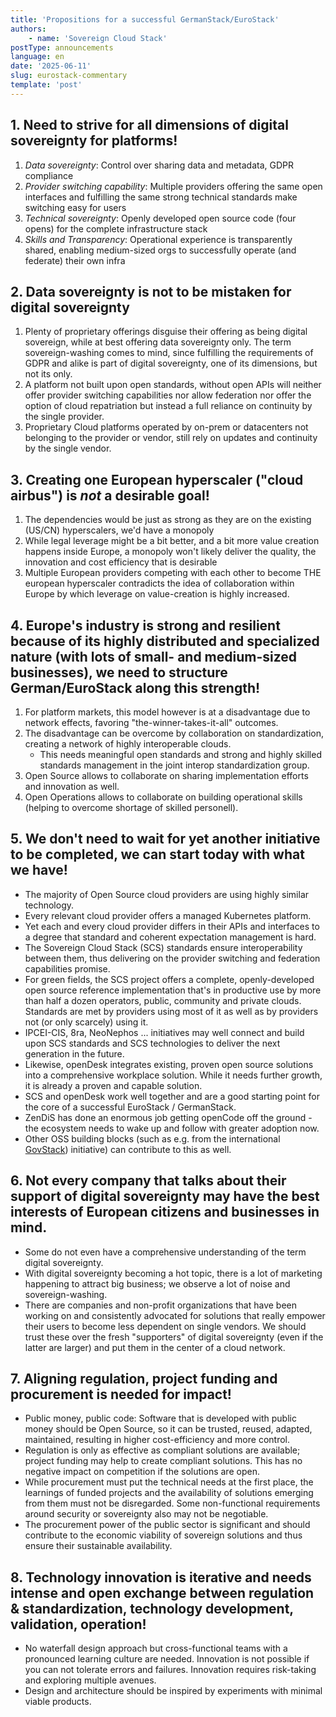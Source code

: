 ```yaml
---
title: 'Propositions for a successful GermanStack/EuroStack'
authors:
    - name: 'Sovereign Cloud Stack'
postType: announcements
language: en
date: '2025-06-11'
slug: eurostack-commentary
template: 'post'
---
```


## 1. Need to strive for all dimensions of digital sovereignty for platforms!
1. *Data sovereignty*: Control over sharing data and metadata, GDPR compliance
2. *Provider switching capability*: Multiple providers offering the same open interfaces and fulfilling the same strong technical standards make switching easy for users
3. *Technical sovereignty*: Openly developed open source code (four opens) for the complete infrastructure stack
4. *Skills and Transparency*: Operational experience is transparently shared, enabling medium-sized orgs to successfully operate (and federate) their own infra

## 2. Data sovereignty is not to be mistaken for digital sovereignty
1. Plenty of proprietary offerings disguise their offering as being digital sovereign, while at best offering data sovereignty only. The term sovereign-washing comes to mind, since fulfilling the requirements of GDPR and alike is part of digital sovereignty, one of its dimensions, but not its only.
2. A platform not built upon open standards, without open APIs will neither offer provider switching capabilities nor allow federation nor offer the option of cloud repatriation but instead a full reliance on continuity by the single provider.
3. Proprietary Cloud platforms operated by on-prem or datacenters not belonging to the provider or vendor, still rely on updates and continuity by the single vendor.

## 3. Creating one European hyperscaler ("cloud airbus") is *not* a desirable goal!
1. The dependencies would be just as strong as they are on the existing (US/CN) hyperscalers, we'd have a monopoly
2. While legal leverage might be a bit better, and a bit more value creation happens inside Europe, a monopoly won't likely deliver the quality, the innovation and cost efficiency that is desirable
3. Multiple European providers competing with each other to become THE european hyperscaler contradicts the idea of collaboration within Europe by which leverage on value-creation is highly increased.

## 4. Europe's industry is strong and resilient because of its highly distributed and specialized nature (with lots of small- and medium-sized businesses), we need to structure German/EuroStack along this strength!
1. For platform markets, this model however is at a disadvantage due to network effects, favoring "the-winner-takes-it-all" outcomes.
2. The disadvantage can be overcome by collaboration on standardization, creating a network of highly interoperable clouds.
	* This needs meaningful open standards and strong and highly skilled standards management in the joint interop standardization group.
3. Open Source allows to collaborate on sharing implementation efforts and innovation as well.
4. Open Operations allows to collaborate on building operational skills (helping to overcome shortage of skilled personell).

## 5. We don't need to wait for yet another initiative to be completed, we can start today with what we have!
- The majority of Open Source cloud providers are using highly similar technology.
- Every relevant cloud provider offers a managed Kubernetes platform.
- Yet each and every cloud provider differs in their APIs and interfaces to a degree that standard and coherent expectation management is hard.
- The Sovereign Cloud Stack (SCS) standards ensure interoperability between them, thus delivering on the provider switching and federation capabilities promise.
- For green fields, the SCS project offers a complete, openly-developed open source reference implementation that's in productive use by more than half a dozen operators, public, community and private clouds. Standards are met by providers using most of it as well as by providers not (or only scarcely) using it.
- IPCEI-CIS, 8ra, NeoNephos ... initiatives may well connect and build upon SCS standards and SCS technologies to deliver the next generation in the future.
- Likewise, openDesk integrates existing, proven open source solutions into a comprehensive workplace solution. While it needs further growth, it is already a proven and capable solution.
- SCS and openDesk work well together and are a good starting point for the core of a successful EuroStack / GermanStack.
- ZenDiS has done an enormous job getting openCode off the ground - the ecosystem needs to wake up and follow with greater adoption now.
- Other OSS building blocks (such as e.g. from the international [GovStack](govstack.global)) initiative) can contribute to this as well.

## 6. Not every company that talks about their support of digital sovereignty may have the best interests of European citizens and businesses in mind.
- Some do not even have a comprehensive understanding of the term digital sovereignty.
- With digital sovereignty becoming a hot topic, there is a lot of marketing happening to attract big business; we observe a lot of noise and sovereign-washing.
- There are companies and non-profit organizations that have been working on and consistently advocated for solutions that really empower their users to become less dependent on single vendors. We should trust these over the fresh "supporters" of digital sovereignty (even if the latter are larger) and put them in the center of a cloud network.

## 7. Aligning regulation, project funding and procurement is needed for impact!
- Public money, public code: Software that is developed with public money should be Open Source, so it can be trusted, reused, adapted, maintained, resulting in higher cost-efficiency and more control.
- Regulation is only as effective as compliant solutions are available; project funding may help to create compliant solutions. This has no negative impact on competition if the solutions are open.
- While procurement must put the technical needs at the first place, the learnings of funded projects and the availability of solutions emerging from them must not be disregarded. Some non-functional requirements around security or sovereignty also may not be negotiable.
- The procurement power of the public sector is significant and should contribute to the economic viability of sovereign solutions and thus ensure their sustainable availability.

## 8. Technology innovation is iterative and needs intense and open exchange between regulation & standardization, technology development, validation, operation!
- No waterfall design approach but cross-functional teams with a pronounced learning culture are needed. Innovation is not possible if you can not tolerate errors and failures. Innovation requires risk-taking and exploring multiple avenues.
- Design and architecture should be inspired by experiments with minimal viable products.

